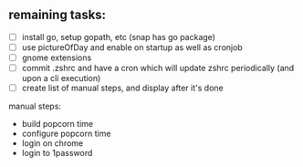 ## remaining tasks:

- [ ] install go, setup gopath, etc (snap has go package)
- [ ] use pictureOfDay and enable on startup as well as cronjob
- [ ] gnome extensions
- [ ] commit .zshrc and have a cron which will update zshrc periodically (and upon a cli execution)
- [ ] create list of manual steps, and display after it's done

manual steps:
- build popcorn time
- configure popcorn time
- login on chrome
- login to 1password

